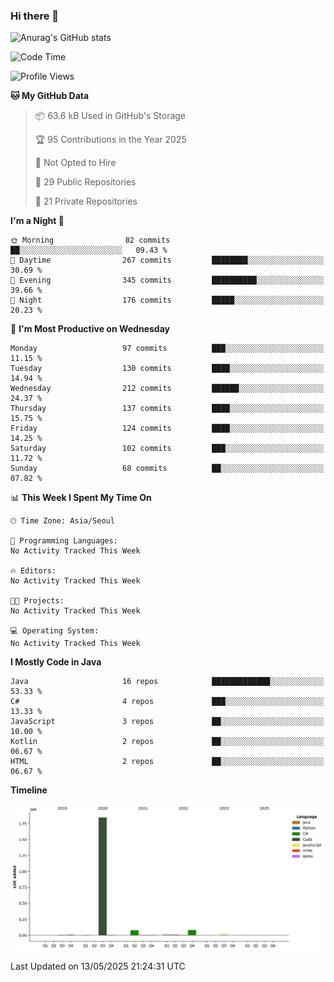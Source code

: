 ### Hi there 👋

![Anurag's GitHub stats](https://github-readme-stats.vercel.app/api?username=pllap&show_icons=true&theme=github_dark)

<!--START_SECTION:waka-->
![Code Time](http://img.shields.io/badge/Code%20Time-1%2C190%20hrs%2035%20mins-blue)

![Profile Views](http://img.shields.io/badge/Profile%20Views-0-blue)

**🐱 My GitHub Data** 

> 📦 63.6 kB Used in GitHub's Storage 
 > 
> 🏆 95 Contributions in the Year 2025
 > 
> 🚫 Not Opted to Hire
 > 
> 📜 29 Public Repositories 
 > 
> 🔑 21 Private Repositories 
 > 
**I'm a Night 🦉** 

```text
🌞 Morning                82 commits          ██░░░░░░░░░░░░░░░░░░░░░░░   09.43 % 
🌆 Daytime                267 commits         ████████░░░░░░░░░░░░░░░░░   30.69 % 
🌃 Evening                345 commits         ██████████░░░░░░░░░░░░░░░   39.66 % 
🌙 Night                  176 commits         █████░░░░░░░░░░░░░░░░░░░░   20.23 % 
```
📅 **I'm Most Productive on Wednesday** 

```text
Monday                   97 commits          ███░░░░░░░░░░░░░░░░░░░░░░   11.15 % 
Tuesday                  130 commits         ████░░░░░░░░░░░░░░░░░░░░░   14.94 % 
Wednesday                212 commits         ██████░░░░░░░░░░░░░░░░░░░   24.37 % 
Thursday                 137 commits         ████░░░░░░░░░░░░░░░░░░░░░   15.75 % 
Friday                   124 commits         ████░░░░░░░░░░░░░░░░░░░░░   14.25 % 
Saturday                 102 commits         ███░░░░░░░░░░░░░░░░░░░░░░   11.72 % 
Sunday                   68 commits          ██░░░░░░░░░░░░░░░░░░░░░░░   07.82 % 
```


📊 **This Week I Spent My Time On** 

```text
🕑︎ Time Zone: Asia/Seoul

💬 Programming Languages: 
No Activity Tracked This Week

🔥 Editors: 
No Activity Tracked This Week

🐱‍💻 Projects: 
No Activity Tracked This Week

💻 Operating System: 
No Activity Tracked This Week
```

**I Mostly Code in Java** 

```text
Java                     16 repos            █████████████░░░░░░░░░░░░   53.33 % 
C#                       4 repos             ███░░░░░░░░░░░░░░░░░░░░░░   13.33 % 
JavaScript               3 repos             ██░░░░░░░░░░░░░░░░░░░░░░░   10.00 % 
Kotlin                   2 repos             ██░░░░░░░░░░░░░░░░░░░░░░░   06.67 % 
HTML                     2 repos             ██░░░░░░░░░░░░░░░░░░░░░░░   06.67 % 
```



**Timeline**

![Lines of Code chart](https://raw.githubusercontent.com/pllap/pllap/main/assets/bar_graph.png)


 Last Updated on 13/05/2025 21:24:31 UTC
<!--END_SECTION:waka-->


<!--
**pllap/pllap** is a ✨ _special_ ✨ repository because its `README.md` (this file) appears on your GitHub profile.

Here are some ideas to get you started:

- 🔭 I’m currently working on ...
- 🌱 I’m currently learning ...
- 👯 I’m looking to collaborate on ...
- 🤔 I’m looking for help with ...
- 💬 Ask me about ...
- 📫 How to reach me: ...
- 😄 Pronouns: ...
- ⚡ Fun fact: ...
-->
